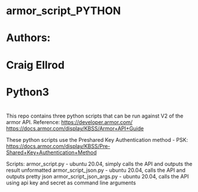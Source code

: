 # armor_script_PYTHON
# Authors:
#  Craig Ellrod
#
# Python3
#
This repo contains three python scripts that can be run against V2 of the armor API.
Reference:
 https://developer.armor.com/
 https://docs.armor.com/display/KBSS/Armor+API+Guide
 
These python scripts use the Preshared Key Authentication method - PSK:
 https://docs.armor.com/display/KBSS/Pre-Shared+Key+Authentication+Method
 
Scripts:
 armor_script.py - ubuntu 20.04, simply calls the API and outputs the result unformatted
 armor_script_json.py - ubuntu 20.04, calls the API and outputs pretty json
 armor_script_json_args.py - ubuntu 20.04, calls the API using api key and secret as command line arguments
